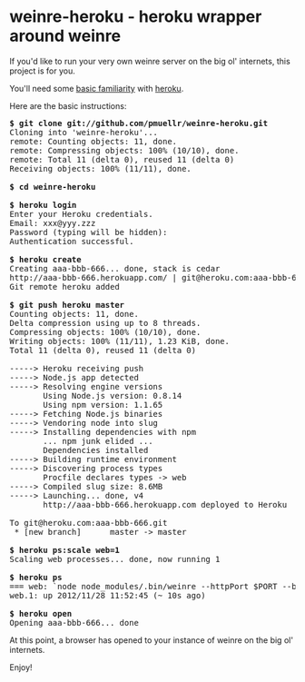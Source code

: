 weinre-heroku - heroku wrapper around weinre
============================================

If you'd like to run your very own weinre server on
the big ol' internets, this project is for you.

You'll need some
[basic familiarity](https://devcenter.heroku.com/articles/nodejs)
with
[heroku](http://www.heroku.com/).

Here are the basic instructions:

<pre>
<b>$ git clone git://github.com/pmuellr/weinre-heroku.git</b>
Cloning into 'weinre-heroku'...
remote: Counting objects: 11, done.
remote: Compressing objects: 100% (10/10), done.
remote: Total 11 (delta 0), reused 11 (delta 0)
Receiving objects: 100% (11/11), done.
                                             &nbsp;
<b>$ cd weinre-heroku</b>
                                             &nbsp;
<b>$ heroku login</b>
Enter your Heroku credentials.
Email: xxx@yyy.zzz
Password (typing will be hidden):
Authentication successful.
                                             &nbsp;
<b>$ heroku create</b>
Creating aaa-bbb-666... done, stack is cedar
http://aaa-bbb-666.herokuapp.com/ | git@heroku.com:aaa-bbb-666.git
Git remote heroku added
                                             &nbsp;
<b>$ git push heroku master</b>
Counting objects: 11, done.
Delta compression using up to 8 threads.
Compressing objects: 100% (10/10), done.
Writing objects: 100% (11/11), 1.23 KiB, done.
Total 11 (delta 0), reused 11 (delta 0)
                                             &nbsp;
-----&gt; Heroku receiving push
-----&gt; Node.js app detected
-----&gt; Resolving engine versions
       Using Node.js version: 0.8.14
       Using npm version: 1.1.65
-----&gt; Fetching Node.js binaries
-----&gt; Vendoring node into slug
-----&gt; Installing dependencies with npm
       ... npm junk elided ...
       Dependencies installed
-----&gt; Building runtime environment
-----&gt; Discovering process types
       Procfile declares types -&gt; web
-----&gt; Compiled slug size: 8.6MB
-----&gt; Launching... done, v4
       http://aaa-bbb-666.herokuapp.com deployed to Heroku
                                             &nbsp;
To git@heroku.com:aaa-bbb-666.git
 * [new branch]      master -&gt; master
                                             &nbsp;
<b>$ heroku ps:scale web=1</b>
Scaling web processes... done, now running 1
                                             &nbsp;
<b>$ heroku ps</b>
=== web: `node node_modules/.bin/weinre --httpPort $PORT --boundHost -all- --verbose`
web.1: up 2012/11/28 11:52:45 (~ 10s ago)
                                             &nbsp;
<b>$ heroku open</b>
Opening aaa-bbb-666... done
</pre>

At this point, a browser has opened to your instance of weinre on the big ol'
internets.

Enjoy!
